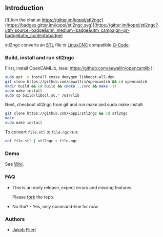 ## Introduction

[![Join the chat at https://gitter.im/koppi/stl2ngc](https://badges.gitter.im/koppi/stl2ngc.svg)](https://gitter.im/koppi/stl2ngc?utm_source=badge&utm_medium=badge&utm_campaign=pr-badge&utm_content=badge)

stl2ngc converts an [STL](https://en.wikipedia.org/wiki/STL_(file_format)) file to [LinuxCNC](http://linuxcnc.org/) compatible [G-Code](http://linuxcnc.org/docs/html/gcode.html).

### Build, install and run stl2ngc

First, install OpenCAMLib, (see: https://github.com/aewallin/opencamlib ):
```bash
sudo apt -y install cmake doxygen libboost-all-dev
git clone https://github.com/aewallin/opencamlib && cd opencamlib
mkdir build && cd build && cmake ../src && make -j4
sudo make install
sudo cp build/libocl.so.* /usr/lib
```

Next, checkout stl2ngc from git and run make and sudo make install:
```bash
git clone https://github.com/koppi/stl2ngc && cd stl2ngc
make
sudo make install
```

To convert ```file.stl``` to ```file.ngc``` run:
```bash
cat file.stl | stl2ngc > file.ngc
```

### Demo

See [Wiki](../../wiki/).

### FAQ

* This is an early release, expect errors and missing features.
  
  Please [fork](https://github.com/koppi/stl2ngc/network) the repo.

* No Gui? - Yes, only command-line for now.

### Authors

* [Jakob Flierl](https://github.com/koppi)

